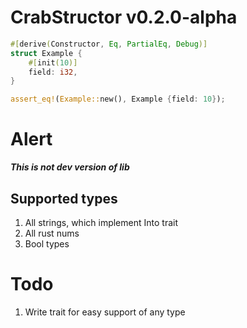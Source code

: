 
# CrabStructor v0.2.0-alpha

```rust
#[derive(Constructor, Eq, PartialEq, Debug)]
struct Example {
    #[init(10)]
    field: i32,
}

assert_eq!(Example::new(), Example {field: 10});
```

# Alert

***This is not dev version of lib***

## Supported types
1. All strings, which implement Into trait
2. All rust nums
3. Bool types

# Todo
1. Write trait for easy support of any type